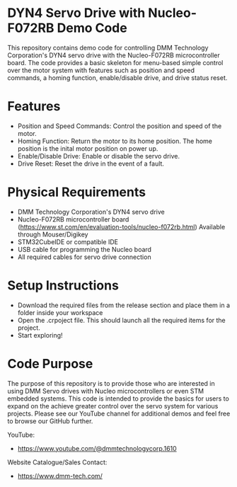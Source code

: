 # DYN4 Servo Drive with Nucleo-F072RB Demo Code
This repository contains demo code for controlling DMM Technology Corporation's DYN4 servo drive with the Nucleo-F072RB microcontroller board. The code provides a basic skeleton for menu-based simple control over the motor system with features such as position and speed commands, a homing function, enable/disable drive, and drive status reset.

# Features
* Position and Speed Commands: Control the position and speed of the motor.
* Homing Function: Return the motor to its home position. The home position is the inital motor position on power up.
* Enable/Disable Drive: Enable or disable the servo drive.
* Drive Reset: Reset the drive in the event of a fault.

# Physical Requirements
* DMM Technology Corporation's DYN4 servo drive
* Nucleo-F072RB microcontroller board (https://www.st.com/en/evaluation-tools/nucleo-f072rb.html) Available through Mouser/Digikey
* STM32CubeIDE or compatible IDE
* USB cable for programming the Nucleo board
* All required cables for servo drive connection

# Setup Instructions
* Download the required files from the release section and place them in a folder inside your workspace
* Open the .crpoject file. This should launch all the required items for the project.
* Start exploring!

# Code Purpose
The purpose of this repository is to provide those who are interested in using DMM Servo drives with Nucleo microcontrollers or even STM embedded systems. This code is intended to provide the basics for users to expand on the achieve greater control over the servo system for various projects. Please see our YouTube channel for additional demos and feel free to browse our GitHub further.

YouTube:
* https://www.youtube.com/@dmmtechnologycorp.1610

Website Catalogue/Sales Contact:
* https://www.dmm-tech.com/

